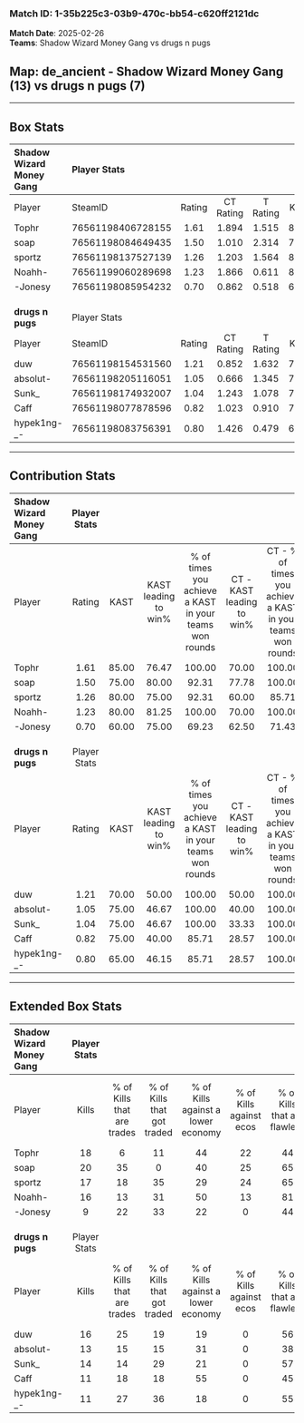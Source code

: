 ### Match ID: 1-35b225c3-03b9-470c-bb54-c620ff2121dc  
**Match Date**: 2025-02-26  
**Teams**: Shadow Wizard Money Gang vs drugs n pugs  

## **Map**: de_ancient - Shadow Wizard Money Gang (13) vs drugs n pugs (7)  
---  

## Box Stats  

| **Shadow Wizard Money Gang** | Player Stats      |        |           |          |       |       |       |         |        |      |     |
| :- | :- | :-: | :-: | :-: | :-: | :-: | :-: | :-: | :-: | :-: | :-: |
| Player                       | SteamID           | Rating | CT Rating | T Rating | KAST  |  ADR  | Kills | Assists | Deaths | K/D  | HS% |
| Tophr                        | 76561198406728155 |  1.61  |   1.894   |  1.515   | 85.00 | 119.7 |  18   |   12    |   11   | 1.64 | 38  |
| soap                         | 76561198084649435 |  1.50  |   1.010   |  2.314   | 75.00 | 93.2  |  20   |    5    |   11   | 1.82 | 60  |
| sportz                       | 76561198137527139 |  1.26  |   1.203   |  1.564   | 80.00 | 75.8  |  17   |    3    |   14   | 1.21 | 23  |
| Noahh-                       | 76561199060289698 |  1.23  |   1.866   |  0.611   | 80.00 | 82.4  |  16   |    6    |   15   | 1.07 | 50  |
| -Jonesy                      | 76561198085954232 |  0.70  |   0.862   |  0.518   | 60.00 | 49.3  |   9   |    5    |   14   | 0.64 | 55  |
|                              |                   |        |           |          |       |       |       |         |        |      |     |
|                              |                   |        |           |          |       |       |       |         |        |      |     |
|                              |                   |        |           |          |       |       |       |         |        |      |     |
| **drugs n pugs**             | Player Stats      |        |           |          |       |       |       |         |        |      |     |
| Player                       | SteamID           | Rating | CT Rating | T Rating | KAST  |  ADR  | Kills | Assists | Deaths | K/D  | HS% |
| duw                          | 76561198154531560 |  1.21  |   0.852   |  1.632   | 70.00 | 98.2  |  16   |    6    |   15   | 1.07 | 50  |
| absolut-                     | 76561198205116051 |  1.05  |   0.666   |  1.345   | 75.00 | 86.7  |  13   |    5    |   16   | 0.81 | 53  |
| Sunk_                        | 76561198174932007 |  1.04  |   1.243   |  1.078   | 75.00 | 71.8  |  14   |    4    |   16   | 0.88 | 28  |
| Caff                         | 76561198077878596 |  0.82  |   1.023   |  0.910   | 75.00 | 63.0  |  11   |    3    |   18   | 0.61 | 27  |
| hypek1ng-_-                  | 76561198083756391 |  0.80  |   1.426   |  0.479   | 65.00 | 55.2  |  11   |    3    |   15   | 0.73 | 63  |
---  

## Contribution Stats  

| **Shadow Wizard Money Gang** | Player Stats |       |                      |                                                        |                           |                                                             |                          |                                                            |
| :- | :-: | :-: | :-: | :-: | :-: | :-: | :-: | :-: |
| Player                       |    Rating    | KAST  | KAST leading to win% | % of times you achieve a KAST in your teams won rounds | CT - KAST leading to win% | CT - % of times you achieve a KAST in your teams won rounds | T - KAST leading to win% | T - % of times you achieve a KAST in your teams won rounds |
| Tophr                        |     1.61     | 85.00 |        76.47         |                         100.00                         |           70.00           |                           100.00                            |          85.71           |                           100.00                           |
| soap                         |     1.50     | 75.00 |        80.00         |                         92.31                          |           77.78           |                           100.00                            |          83.33           |                           83.33                            |
| sportz                       |     1.26     | 80.00 |        75.00         |                         92.31                          |           60.00           |                            85.71                            |          100.00          |                           100.00                           |
| Noahh-                       |     1.23     | 80.00 |        81.25         |                         100.00                         |           70.00           |                           100.00                            |          100.00          |                           100.00                           |
| -Jonesy                      |     0.70     | 60.00 |        75.00         |                         69.23                          |           62.50           |                            71.43                            |          100.00          |                           66.67                            |
|                              |              |       |                      |                                                        |                           |                                                             |                          |                                                            |
|                              |              |       |                      |                                                        |                           |                                                             |                          |                                                            |
|                              |              |       |                      |                                                        |                           |                                                             |                          |                                                            |
| **drugs n pugs**             | Player Stats |       |                      |                                                        |                           |                                                             |                          |                                                            |
| Player                       |    Rating    | KAST  | KAST leading to win% | % of times you achieve a KAST in your teams won rounds | CT - KAST leading to win% | CT - % of times you achieve a KAST in your teams won rounds | T - KAST leading to win% | T - % of times you achieve a KAST in your teams won rounds |
| duw                          |     1.21     | 70.00 |        50.00         |                         100.00                         |           50.00           |                           100.00                            |          50.00           |                           100.00                           |
| absolut-                     |     1.05     | 75.00 |        46.67         |                         100.00                         |           40.00           |                           100.00                            |          50.00           |                           100.00                           |
| Sunk_                        |     1.04     | 75.00 |        46.67         |                         100.00                         |           33.33           |                           100.00                            |          55.56           |                           100.00                           |
| Caff                         |     0.82     | 75.00 |        40.00         |                         85.71                          |           28.57           |                           100.00                            |          50.00           |                           80.00                            |
| hypek1ng-_-                  |     0.80     | 65.00 |        46.15         |                         85.71                          |           28.57           |                           100.00                            |          66.67           |                           80.00                            |
---  

## Extended Box Stats  

| **Shadow Wizard Money Gang** | Player Stats |                            |                            |                                    |                         |                              |                                 |        |                             |                                     |                          |                               |                            |
| :- | :-: | :-: | :-: | :-: | :-: | :-: | :-: | :-: | :-: | :-: | :-: | :-: | :-: |
| Player                       |    Kills     | % of Kills that are trades | % of Kills that got traded | % of Kills against a lower economy | % of Kills against ecos | % of Kills that are flawless | % of Kills that are close duels | Deaths | % of Deaths that get traded | % of Deaths against a lower economy | % of Deaths against ecos | % of Deaths that are flawless | % of Deaths that are close |
| Tophr                        |      18      |             6              |             11             |                 44                 |           22            |              44              |               11                |   11   |             45              |                 27                  |            0             |              18               |             9              |
| soap                         |      20      |             35             |             0              |                 40                 |           25            |              65              |                5                |   11   |              9              |                 27                  |            0             |              45               |             18             |
| sportz                       |      17      |             18             |             35             |                 29                 |           24            |              65              |               12                |   14   |             21              |                 29                  |            7             |              57               |             21             |
| Noahh-                       |      16      |             13             |             31             |                 50                 |           13            |              81              |                0                |   15   |             33              |                 33                  |            7             |              60               |             7              |
| -Jonesy                      |      9       |             22             |             33             |                 22                 |            0            |              44              |               11                |   14   |              7              |                 29                  |            0             |              64               |             0              |
|                              |              |                            |                            |                                    |                         |                              |                                 |        |                             |                                     |                          |                               |                            |
|                              |              |                            |                            |                                    |                         |                              |                                 |        |                             |                                     |                          |                               |                            |
|                              |              |                            |                            |                                    |                         |                              |                                 |        |                             |                                     |                          |                               |                            |
| **drugs n pugs**             | Player Stats |                            |                            |                                    |                         |                              |                                 |        |                             |                                     |                          |                               |                            |
| Player                       |    Kills     | % of Kills that are trades | % of Kills that got traded | % of Kills against a lower economy | % of Kills against ecos | % of Kills that are flawless | % of Kills that are close duels | Deaths | % of Deaths that get traded | % of Deaths against a lower economy | % of Deaths against ecos | % of Deaths that are flawless | % of Deaths that are close |
| duw                          |      16      |             25             |             19             |                 19                 |            0            |              56              |               13                |   15   |             27              |                 33                  |            0             |              60               |             7              |
| absolut-                     |      13      |             15             |             15             |                 31                 |            0            |              38              |               15                |   16   |              6              |                 31                  |            0             |              63               |             6              |
| Sunk_                        |      14      |             14             |             29             |                 21                 |            0            |              57              |               14                |   16   |             25              |                 31                  |            0             |              69               |             6              |
| Caff                         |      11      |             18             |             18             |                 55                 |            0            |              45              |                9                |   18   |             28              |                 22                  |            0             |              50               |             17             |
| hypek1ng-_-                  |      11      |             27             |             36             |                 18                 |            0            |              55              |                0                |   15   |             13              |                 33                  |            0             |              67               |             0              |
